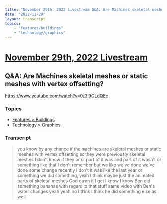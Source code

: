 ```yaml
---
title: "November 29th, 2022 Livestream Q&A: Are Machines skeletal meshes or static meshes with vertex offsetting?"
date: "2022-11-29"
layout: transcript
topics:
    - "features/buildings"
    - "technology/graphics"
---
```

# [November 29th, 2022 Livestream](../2022-11-29.md)
## Q&A: Are Machines skeletal meshes or static meshes with vertex offsetting?
https://www.youtube.com/watch?v=0z3l9GLdQEc

### Topics
* [Features > Buildings](../topics/features/buildings.md)
* [Technology > Graphics](../topics/technology/graphics.md)

### Transcript

> you know by any chance if the machines are skeletal meshes or static meshes with vertex offsetting so they were previously skeletal meshes I don't know if they or or part of it was and part of it wasn't or something like that I don't remember but we like we've done we've done some change recently I don't it was like the last year or something we did something, yeah I think maybe just the animated parts of skeletal meshes God damn it I get I know I know Ben did something bananas with regard to that stuff same video with Ben's water changes yeah yeah no I think I think he did something else as well
